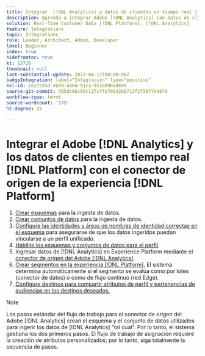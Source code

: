 ```yaml
---
title: Integrar  [!DNL Analytics] y datos de clientes en tiempo real [!DNL Platform] con el tutorial del conector de origen Experience [!DNL Platform] y
description: Aprenda a integrar Adobe [!DNL Analytics] con datos de clientes en tiempo real [!DNL Platform] usando el conector de origen Experience [!DNL Platform] s.
solution: Real-Time Customer Data [!DNL Platform], [!DNL Analytics]
feature: Integrations
topic: Integrations
role: Leader, Architect, Admin, Developer
level: Beginner
index: true
hidefromtoc: true
kt: 13728
thumbnail: null
last-substantial-update: 2023-04-11T00:00:00Z
badgeIntegration: label="Integración" type="positive"
exl-id: 1e27555d-e609-4a04-91ca-9518898ad699
source-git-commit: d35dc06c56c117cffe70542b6713f275877e4879
workflow-type: tm+mt
source-wordcount: '175'
ht-degree: 2%

---
```


# Integrar el Adobe [!DNL Analytics] y los datos de clientes en tiempo real [!DNL Platform] con el conector de origen de la experiencia [!DNL Platform]

<ol>
    <li><a href="https://experienceleague.adobe.com/es?lang=es#dashboard/learning" _target="_blank" rel="noopener noreferrer">Crear esquemas</a> para la ingesta de datos.</li>
    <li><a href="https://experienceleague.adobe.com/docs/platform-learn/tutorials/data-ingestion/create-datasets-and-ingest-data.html?lang=es" _target="_blank" rel="noopener noreferrer">Crear conjuntos de datos</a> para la ingesta de datos.</a></li>
    <li><a href="https://experienceleague.adobe.com/docs/platform-learn/tutorials/identities/label-ingest-and-verify-identity-data.html?lang=es" _target="_blank" rel="noopener noreferrer">Configure las identidades y áreas de nombres de identidad correctas en el esquema</a> para asegurarse de que los datos ingeridos puedan vincularse a un perfil unificado.</li> 
    <li><a href="https://experienceleague.adobe.com/docs/platform-learn/tutorials/profiles/bring-data-into-the-real-time-customer-profile.html?lang=es" _target="_blank" rel="noopener noreferrer">Habilite los esquemas y conjuntos de datos para el perfil</a>.</li>
    <li>Ingresar datos de [!DNL Analytics] en Experience Platform mediante el <a href="https://experienceleague.adobe.com/docs/platform-learn/tutorials/sources/ingest-data-from-adobe-analytics.html?lang=es" _target="_blank" rel="noopener noreferrer">conector de origen del Adobe [!DNL Analytics]</a>.</li>
    <li><a href="https://experienceleague.adobe.com/docs/platform-learn/tutorials/audiences/create-audiences.html?lang=es" _target="_blank" rel="noopener noreferrer">Crear segmentos en la experiencia [!DNL Platform].</a> El sistema determina automáticamente si el segmento se evalúa como por lotes (conector de datos) o como de flujo continuo (red Edge).</li>
    <li><a href="https://experienceleague.adobe.com/docs/platform-learn/tutorials/destinations/create-destinations-and-activate-data.html?lang=es" _target="_blank" rel="noopener noreferrer">Configure destinos para compartir atributos de perfil y pertenencias de audiencias en los destinos deseados.</a></li>   
</ol>

>[!NOTE]
>
>Los pasos estándar del flujo de trabajo para el conector de origen del Adobe [!DNL Analytics] crean el esquema y el conjunto de datos utilizados para ingerir los datos de [!DNL Analytics] &quot;tal cual&quot;. Por lo tanto, el sistema gestiona los dos primeros pasos. El flujo de trabajo de asignación requiere la creación de atributos personalizados; por lo tanto, siga totalmente la secuencia de pasos.
